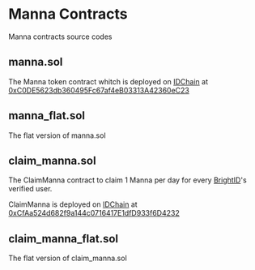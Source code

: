 # Manna Contracts
Manna contracts source codes

## manna.sol
The Manna token contract whitch is deployed on [IDChain](https://medium.com/brightid/introducing-idchain-392c76c31d73) at [0xC0DE5623db360495Fc67af4eB03313A42360eC23](https://explorer.idchain.one/token/0xC0DE5623db360495Fc67af4eB03313A42360eC23/token-holders)

## manna_flat.sol
The flat version of manna.sol

## claim_manna.sol
The ClaimManna contract to claim 1 Manna per day for every [BrightID](https://www.brightid.org/about-us)'s verified user.

ClaimManna is deployed on [IDChain](https://medium.com/brightid/introducing-idchain-392c76c31d73) at [0xCfAa524d682f9a144c0716417E1dfD933f6D4232](https://explorer.idchain.one/address/0xCfAa524d682f9a144c0716417E1dfD933f6D4232/contracts)

## claim_manna_flat.sol
The flat version of claim_manna.sol
